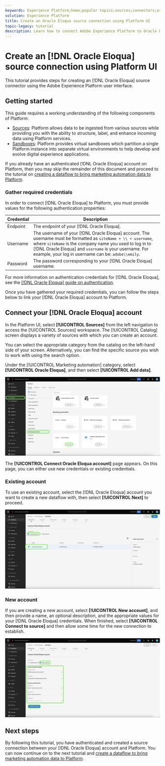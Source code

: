 ```yaml
---
keywords: Experience Platform;home;popular topics;sources;connectors;oracle;oracle eloqua;eloqua
solution: Experience Platform
title: Create an Oracle Eloqua source connection using Platform UI
topic-legacy: tutorial
description: Learn how to connect Adobe Experience Platform to Oracle Eloqua using Platform UI.
---
```


# Create an [!DNL Oracle Eloqua] source connection using Platform UI

This tutorial provides steps for creating an [!DNL Oracle Eloqua] source connector using the Adobe Experience Platform user interface.

## Getting started

This guide requires a working understanding of the following components of Platform:

* [Sources](../../../../home.md): Platform allows data to be ingested from various sources while providing you with the ability to structure, label, and enhance incoming data using Platform services.
* [Sandboxes](../../../../../sandboxes/home.md): Platform provides virtual sandboxes which partition a single Platform instance into separate virtual environments to help develop and evolve digital experience applications.

If you already have an authenticated [!DNL Oracle Eloqua] account on Platform, then you may skip the remainder of this document and proceed to the tutorial on [creating a dataflow to bring marketing automation data to Platform](../../dataflow/marketing-automation.md).

### Gather required credentials

In order to connect [!DNL Oracle Eloqua] to Platform, you must provide values for the following authentication properties:

| Credential | Description |
| --- | --- |
| Endpoint | The endpoint of your [!DNL Oracle Eloqua]. |
| Username | The username of your [!DNL Oracle Eloqua] account. The username must be formatted as `siteName + \\ + username`, where `siteName` is the company name you used to log in to [!DNL Oracle Eloqua] and `username` is your username. For example, your log in username can be: `adobe\\emily`. |
| Password | The password corresponding to your [!DNL Oracle Eloqua] username. |

For more information on authentication credentials for [!DNL Oracle Eloqua], see the [[!DNL Oracle Eloqua] guide on authentication](https://docs.oracle.com/en/cloud/saas/marketing/eloqua-rest-api/Authentication_Basic.html).

Once you have gathered your required credentials, you can follow the steps below to link your [!DNL Oracle Eloqua] account to Platform.

## Connect your [!DNL Oracle Eloqua] account

In the Platform UI, select **[!UICONTROL Sources]** from the left navigation to access the [!UICONTROL Sources] workspace. The [!UICONTROL Catalog] screen displays a variety of sources with which you can create an account.

You can select the appropriate category from the catalog on the left-hand side of your screen. Alternatively, you can find the specific source you wish to work with using the search option.

Under the [!UICONTROL Marketing automation] category, select **[!UICONTROL Oracle Eloqua]**, and then select **[!UICONTROL Add data]**.

![catalog](../../../../images/tutorials/create/oracle-eloqua/catalog.png)

The **[!UICONTROL Connect Oracle Eloqua account]** page appears. On this page, you can either use new credentials or existing credentials.

### Existing account

To use an existing account, select the [!DNL Oracle Eloqua] account you want to create a new dataflow with, then select **[!UICONTROL Next]** to proceed.

![existing](../../../../images/tutorials/create/oracle-eloqua/existing.png)

### New account

If you are creating a new account, select **[!UICONTROL New account]**, and then provide a name, an optional description, and the appropriate values for your [!DNL Oracle Eloqua] credentials. When finished, select **[!UICONTROL Connect to source]** and then allow some time for the new connection to establish.

![new](../../../../images/tutorials/create/oracle-eloqua/new.png)

## Next steps

By following this tutorial, you have authenticated and created a source connection between your [!DNL Oracle Eloqua] account and Platform. You can now continue on to the next tutorial and [create a dataflow to bring marketing automation data to Platform](../../dataflow/marketing-automation.md).

